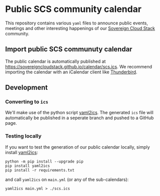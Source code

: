 # Public SCS community calendar
This repository contains various `yaml` files to announce public events, meetings and other interesting happenings of 
our [Sovereign Cloud Stack](https://scs.community) community.

## Import public SCS communuty calendar
The public calendar is automatically published at <https://sovereigncloudstack.github.io/calendar/scs.ics>. We recommend importing the calendar with an iCalendar client like [Thunderbird](https://support.mozilla.org/en-US/kb/creating-new-calendars#w_on-the-network-connect-to-your-online-calendars).

## Development

### Converting to `ics`
We'll make use of the python script [yaml2ics](https://github.com/scientific-python/yaml2ics). The generated `ics` file will automatically be published in a seperate branch and pushed to a GitHub page.

### Testing locally
If you want to test the generation of our public calendar locally, simply install [yaml2ics](https://github.com/scientific-python/yaml2ics):
```
python -m pip install --upgrade pip
pip install yaml2ics
pip install -r requirements.txt
```
and call `yaml2ics` on `main.yml` (or any of the sub-calendars):
```
yaml2ics main.yml > ./scs.ics
```
